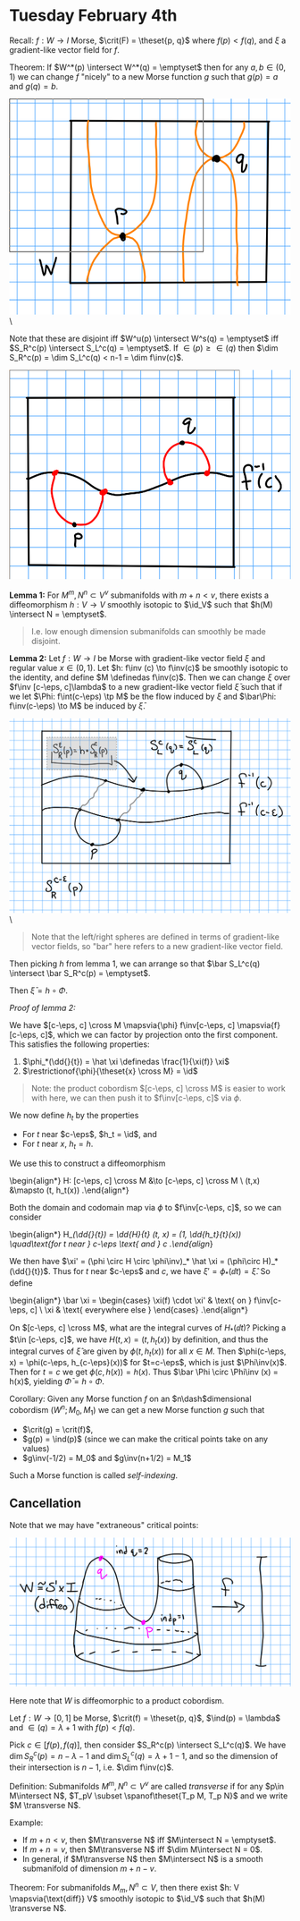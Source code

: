 # Tuesday February 4th

Recall:
$f: W \to I$ Morse, $\crit(F) = \theset{p, q}$ where $f(p) < f(q)$, and $\xi$ a gradient-like vector field for $f$.

Theorem:
If $W^*(p) \intersect W^*(q) = \emptyset$ then for any $a, b\in (0 ,1)$ we can change $f$ "nicely" to a new Morse function $g$ such that $g(p) = a$ and $g(q) = b$.

![Image](figures/2020-02-04-11:09.png)\

Note that these are disjoint iff $W^u(p) \intersect W^s(q) = \emptyset$ iff $S_R^c(p) \intersect S_L^c(q) = \emptyset$.
If $\in(p) \geq \in (q)$ then $\dim S_R^c(p) = \dim S_L^c(q) < n-1 = \dim f\inv(c)$.

![Image](figures/2020-02-04-11:13.png)

**Lemma 1:**
For $M^m, N^n \subset V^v$ submanifolds with $m+n < v$, there exists a diffeomorphism $h: V \to V$ smoothly isotopic to $\id_V$ such that $h(M) \intersect N = \emptyset$.

> I.e. low enough dimension submanifolds can smoothly be made disjoint.

**Lemma 2:**
Let $f: W\to I$ be Morse with gradient-like vector field $\xi$ and regular value $x\in (0, 1)$.
Let $h: f\inv (c) \to f\inv(c)$ be smoothly isotopic to the identity, and define $M \definedas f\inv(c)$.
Then we can change $\xi$ over $f\inv [c-\eps, c]\lambda$ to a new gradient-like vector field $\bar \xi$ such that if we let $\Phi: f\int(c-\eps) \tp M$ be the flow induced by $\xi$ and $\bar\Phi: f\inv(c-\eps) \to M$ be induced by $\bar \xi$.

![Image](figures/2020-02-04-11:22.png)\

> Note that the left/right spheres are defined in terms of gradient-like vector fields, so "bar" here refers to a new gradient-like vector field.

Then picking $h$ from lemma 1, we can arrange so that $\bar S_L^c(q) \intersect \bar S_R^c(p) = \emptyset$.

Then $\bar \xi = h\circ \Phi$.

*Proof of lemma 2:*

We have $[c-\eps, c] \cross M \mapsvia{\phi} f\inv[c-\eps, c] \mapsvia{f} [c-\eps, c]$, which we can factor by projection onto the first component.
This satisfies the following properties:

1. $\phi_*(\dd{}{t}) = \hat \xi \definedas \frac{1}{\xi(f)} \xi$
2. $\restrictionof{\phi}{\theset{x} \cross M} = \id$

> Note: the product cobordism $[c-\eps, c] \cross M$ is easier to work with here, we can then push it to $f\inv[c-\eps, c]$ via $\phi$.

We now define $h_t$ by the properties

- For $t$ near $c-\eps$, $h_t = \id$, and
- For $t$ near $x$, $h_t = h$.

We use this to construct a diffeomorphism

\begin{align*}
H: [c-\eps, c] \cross M &\to [c-\eps, c] \cross M \\
(t,x) &\mapsto (t, h_t(x))
.\end{align*}

Both the domain and codomain map via $\phi$ to $f\inv[c-\eps, c]$, so we can consider 

\begin{align*}
H_*(\dd{}{t}) = \dd{H}{t} (t, x) = (1, \dd{h_t}{t}(x)) \quad\text{for $t$ near } c-\eps \text{ and } c 
.\end{align*}

We then have $\xi' = (\phi \circ H \circ \phi\inv)_* \hat \xi = (\phi\circ H)_* (\dd{}{t})$. 
Thus for $t$ near $c-\eps$ and $c$, we have $\xi' = \phi_*(\dd{}{t}) = \hat \xi$.
So define

\begin{align*}
\bar \xi =
\begin{cases}
\xi(f) \cdot \xi' & \text{ on } f\inv[c-\eps, c] \\
\xi & \text{ everywhere else }
\end{cases}
.\end{align*}

On $[c-\eps, c] \cross M$, what are the integral curves of $H_*(\dd{}{t})$?
Picking a $t\in [c-\eps, c]$, we have $H(t,x) = (t, h_t(x))$ by definition, and thus the integral curves of $\hat \xi$ are given by $\phi(t, h_t(x))$ for all $x\in M$.
Then $\phi(c-\eps, x) = \phi(c-\eps, h_{c-\eps}(x))$ for $t=c-\eps$, which is just $\Phi\inv(x)$.
Then for $t=c$ we get $\phi(c, h(x)) = h(x)$.
Thus $\bar \Phi \circ \Phi\inv (x) = h(x)$, yielding $\bar \Phi = h\circ \Phi$.

Corollary:
Given any Morse function $f$ on an $n\dash$dimensional cobordism $(W^n; M_0, M_1)$ we can get a new Morse function $g$ such that 

- $\crit(g) = \crit(f)$, 
- $g(p) = \ind(p)$ (since we can make the critical points take on any values)
- $g\inv(-1/2) = M_0$ and $g\inv(n+1/2) = M_1$


Such a Morse function is called *self-indexing*.

## Cancellation

Note that we may have "extraneous" critical points:

![Image](figures/2020-02-04-11:52.png)

Here note that $W$ is diffeomorphic to a product cobordism.

Let $f: W \to [0, 1]$ be Morse, $\crit(f) = \theset{p, q}$, $\ind(p) = \lambda$ and $\in(q) = \lambda + 1$ with $f(p) < f(q)$.

Pick $c\in [f(p), f(q)]$, then consider $S_R^c(p) \intersect S_L^c(q)$.
We have $\dim S_R^c(p) = n-\lambda - 1$ and $\dim S_L^c(q) = \lambda + 1 - 1$, and so the dimension of their intersection is $n-1$, i.e. $\dim f\inv(c)$.

Definition:
Submanifolds $M^m, N^n \subset V^v$ are called *transverse* if for any $p\in M\intersect N$, $T_pV \subset \spanof\theset{T_p M, T_p N}$ and we write $M \transverse N$.

Example:

- If $m+n < v$, then $M\transverse N$ iff $M\intersect N = \emptyset$.
- If $m+n = v$, then $M\transverse N$ iff $\dim M\intersect N = 0$.
- In general, if $M\transverse N$ then $M\intersect N$ is a smooth submanifold of dimension $m+n -v$.

Theorem:
For submanifolds $M_m, N^n \subset V$, then there exist $h: V \mapsvia{\text{diff}} V$ smoothly isotopic to $\id_V$ such that $h(M) \transverse N$.
